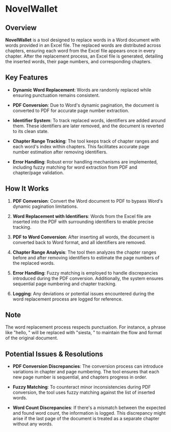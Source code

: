 # NovelWallet

## Overview
**NovelWallet** is a tool designed to replace words in a Word document with words provided in an Excel file. The replaced words are distributed across chapters, ensuring each word from the Excel file appears once in every chapter. After the replacement process, an Excel file is generated, detailing the inserted words, their page numbers, and corresponding chapters.

## Key Features

- **Dynamic Word Replacement**: Words are randomly replaced while ensuring punctuation remains consistent.
  
- **PDF Conversion**: Due to Word's dynamic pagination, the document is converted to PDF for accurate page number extraction.

- **Identifier System**: To track replaced words, identifiers are added around them. These identifiers are later removed, and the document is reverted to its clean state.

- **Chapter Range Tracking**: The tool keeps track of chapter ranges and each word's index within chapters. This facilitates accurate page number estimation after removing identifiers.

- **Error Handling**: Robust error handling mechanisms are implemented, including fuzzy matching for word extraction from PDF and chapter/page validation.

## How It Works

1. **PDF Conversion**: Convert the Word document to PDF to bypass Word's dynamic pagination limitations.
  
2. **Word Replacement with Identifiers**: Words from the Excel file are inserted into the PDF with surrounding identifiers to enable precise tracking.
  
3. **PDF to Word Conversion**: After inserting all words, the document is converted back to Word format, and all identifiers are removed.

4. **Chapter Range Analysis**: The tool then analyzes the chapter ranges before and after removing identifiers to estimate the page numbers of the replaced words.

5. **Error Handling**: Fuzzy matching is employed to handle discrepancies introduced during the PDF conversion. Additionally, the system ensures sequential page numbering and chapter tracking.

6. **Logging**: Any deviations or potential issues encountered during the word replacement process are logged for reference.

## Note

The word replacement process respects punctuation. For instance, a phrase like "hello, " will be replaced with "siesta, " to maintain the flow and format of the original document.

## Potential Issues & Resolutions

- **PDF Conversion Discrepancies**: The conversion process can introduce variations in chapter and page numbering. The tool ensures that each new page number is sequential, and chapters progress in order.

- **Fuzzy Matching**: To counteract minor inconsistencies during PDF conversion, the tool uses fuzzy matching against the list of inserted words.

- **Word Count Discrepancies**: If there's a mismatch between the expected and found word count, the information is logged. This discrepancy might arise if the last page of the document is treated as a separate chapter without any words.
